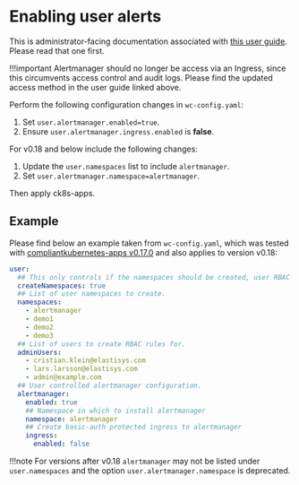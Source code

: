 # Enabling user alerts

This is administrator-facing documentation associated with [this user guide](../user-guide/alerts.md). Please read that one first.

!!!important
    Alertmanager should no longer be access via an Ingress, since this circumvents access control and audit logs. Please find the updated access method in the user guide linked above.

Perform the following configuration changes in `wc-config.yaml`:

1. Set `user.alertmanager.enabled=true`.
1. Ensure `user.alertmanager.ingress.enabled` is **false**.

For v0.18 and below include the following changes:

1. Update the `user.namespaces` list to include `alertmanager`.
1. Set `user.alertmanager.namespace=alertmanager`.

Then apply ck8s-apps.

## Example

Please find below an example taken from `wc-config.yaml`, which was tested with [compliantkubernetes-apps v0.17.0](https://github.com/elastisys/compliantkubernetes-apps/releases/tag/v0.17.0) and also applies to version v0.18:

```yaml
user:
  ## This only controls if the namespaces should be created, user RBAC is always created.
  createNamespaces: true
  ## List of user namespaces to create.
  namespaces:
    - alertmanager
    - demo1
    - demo2
    - demo3
  ## List of users to create RBAC rules for.
  adminUsers:
    - cristian.klein@elastisys.com
    - lars.larsson@elastisys.com
    - admin@example.com
  ## User controlled alertmanager configuration.
  alertmanager:
    enabled: true
    ## Namespace in which to install alertmanager
    namespace: alertmanager
    ## Create basic-auth protected ingress to alertmanager
    ingress:
      enabled: false
```

!!!note
    For versions after v0.18 `alertmanager` may not be listed under `user.namespaces` and the option `user.alertmanager.namespace` is deprecated.
